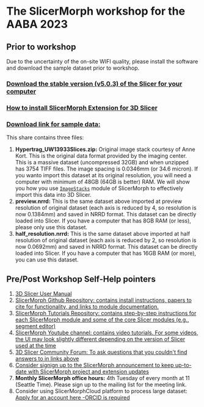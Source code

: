 # The SlicerMorph workshop for the AABA 2023

## Prior to workshop
Due to the uncertainty of the on-site WIFI quality, please install the software and download the sample dataset prior to workshop.

### [Download the stable version (v5.0.3) of the Slicer for your computer](https://download.slicer.org)
### [How to install SlicerMorph Extension for 3D Slicer](https://github.com/SlicerMorph/SlicerMorph#installation)
### [Download link for sample data:](https://seattlechildrens1.box.com/v/SVP2022Dataset)
This share contains three files:
1. **Hypertrag_UW13933Slices.zip:** Original image stack courtesy of Anne Kort. This is the original data format provided by the imaging center. This is a massive dataset (uncompressed 32GB) and when unzipped has 3754 TIFF files. The image spacing is 0.0346mm (or 34.6 micron). If you wanto import this dataset at its original resolution, you will need a computer with minimum of 48GB (64GB is better) RAM. We will show you how you use [`ImageStacks`](https://github.com/SlicerMorph/Tutorials/blob/main/ImageStacks/README.md) module of SlicerMorph to effectively import this data into 3D Slicer. 
2. **preview.nrrd:** This is the same dataset above imported at preview resolution of original dataset (each axis is reduced by 4, so resolution is now 0.1384mm) and saved in NRRD format. This dataset can be directly loaded into Slicer. If you have a computer that has 8GB RAM (or less), please only use this dataset.
3. **half_resolution.nrrd:** This is the same dataset above imported at half resolution of original dataset (each axis is reduced by 2, so resolution is now 0.0692mm) and saved in NRRD format. This dataset can be directly loaded into Slicer. If you have a computer that has 16GB RAM (or more), you can use this dataset.


## Pre/Post Workshop Self-Help pointers
1. [3D Slicer User Manual](https://slicer.readthedocs.io)
2. [SlicerMorph Github Repository: contains install instructions, papers to cite for functionality, and links to module documentation.](https://github.com/SlicerMorph/SlicerMorph#readme)
3. [SlicerMorph Tutorials Repository: contains step-by-step instructions for each SlicerMorph module and some of the core Slicer modules (e.g., segment editor)](https://github.com/SlicerMorph/Tutorials#readme) 
4. [SlicerMorph Youtube channel: contains video tutorials. For some videos, the UI may look slightly different depending on the version of Slicer used at the time](https://www.youtube.com/channel/UCy3Uz1ikRH1B7WSMfaldcjQ)
5. [3D Slicer Community Forum: To ask questions that you couldn't find answers to in links above](https://discourse.slicer.org)
6. [Consider signign up to the SlicerMorph announcement to keep up-to-date with SlicerMorph project and extension updates](http://mailman11.u.washington.edu/mailman/listinfo/slicermorph-announcements)
7. **Monthly SlicerMorph office hours:** 4th Tuesday of every month at 11 (Seattle Time). Please sign up to the mailing list for the meeting link. 
8. Consider using SlicerMorphCloud platform to process large dataset: [Apply for an account here -ORCID is required](https://docs.google.com/forms/d/e/1FAIpQLSdq-YV5GcgBuTudKYoJFmIgHxGLBtsFzA6NttyVwIbxEPZ-9A/viewform?usp=sf_link) 
